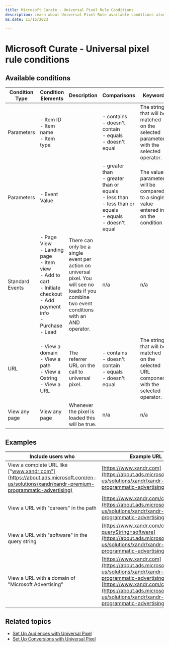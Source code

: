 ```yaml
---
title: Microsoft Curate - Universal Pixel Rule Conditions
description: Learn about Universal Pixel Rule available conditions along with examples in this page. 
ms.date: 11/16/2023

---
```



# Microsoft Curate - Universal pixel rule conditions

## Available conditions

| Condition Type | Condition Elements | Description | Comparisons | Keyword |
|--|--|--|--|--|
| Parameters | - Item ID<br> - Item name <br> - Item type |  | - contains <br> - doesn't contain <br> - equals <br> - doesn't equal | The string that will be matched on the selected parameter with the selected operator. |
| Parameters | - Event Value |  | - greater than <br> - greater than or equals <br> - less than <br> - less than or equals <br> - equals <br> - doesn't equal | The value parameter will be compared to a single value entered in on the condition |
| Standard Events | - Page View <br> - Landing page <br> - Item view <br>  - Add to cart <br> - Initiate checkout <br> - Add payment info <br> - Purchase <br> - Lead | There can only be a single event per action on universal pixel. You will see no loads if you combine two event conditions with an AND operator. | n/a | n/a |
| URL | - View a domain <br> - View a path <br> - View a Qstring <br> - View a URL | The referrer URL on the call to universal pixel. | - contains <br> - doesn't contain <br> - equals <br> - doesn't equal | The string that will be matched on the selected URL component with the selected operator. |
| View any page | View any page | Whenever the pixel is loaded this will be true. | n/a | n/a |

## Examples

| Include users who | Example URL |
|--|--|
| View a complete URL like ["www.xandr.com"](https://about.ads.microsoft.com/en-us/solutions/xandr/xandr-premium-programmatic-advertising) | [https://www.xandr.com](https://about.ads.microsoft.com/en-us/solutions/xandr/xandr-premium-programmatic-advertising) |
| View a URL with "careers" in the path | [https://www.xandr.com/careers](https://about.ads.microsoft.com/en-us/solutions/xandr/xandr-premium-programmatic-advertising) |
| View a URL with "software" in the query string | [https://www.xandr.com/careers?queryString=software](https://about.ads.microsoft.com/en-us/solutions/xandr/xandr-premium-programmatic-advertising) |
| View a URL with a domain of "Microsoft Advertising" | [https://www.xandr.com](https://about.ads.microsoft.com/en-us/solutions/xandr/xandr-premium-programmatic-advertising)and [https://www.xandr.com/careers](https://about.ads.microsoft.com/en-us/solutions/xandr/xandr-premium-programmatic-advertising) |

## Related topics

- [Set Up Audiences with Universal Pixel](set-up-audiences-with-universal-pixel.md)
- [Set Up Conversions with Universal Pixel](set-up-conversions-with-universal-pixel.md)
